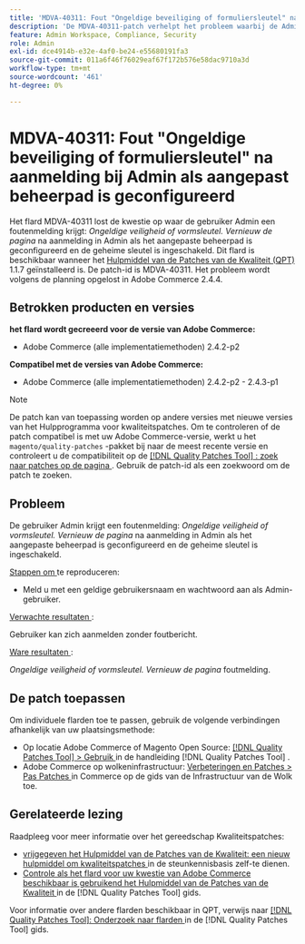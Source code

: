 ```yaml
---
title: 'MDVA-40311: Fout "Ongeldige beveiliging of formuliersleutel" na aanmelding bij Admin als aangepast beheerpad is geconfigureerd'
description: 'De MDVA-40311-patch verhelpt het probleem waarbij de Admin-gebruiker een foutbericht krijgt: *Ongeldige beveiliging of formuliersleutel. Vernieuw pagina* na aanmelding bij Admin als het aangepaste beheerpad is geconfigureerd en de geheime sleutel is ingeschakeld. Deze patch is beschikbaar wanneer [Quality Patches Tool (QPT)] (https://experienceleague.adobe.com/en/docs/commerce-operations/tools/quality-patches-tool/quality-patches-tool-to-self-serve-quality-patches) 1.1.7 is geïnstalleerd. De patch-id is MDVA-40311. Het probleem wordt volgens de planning opgelost in Adobe Commerce 2.4.4.'
feature: Admin Workspace, Compliance, Security
role: Admin
exl-id: dce4914b-e32e-4af0-be24-e55680191fa3
source-git-commit: 011a6f46f76029eaf67f172b576e58dac9710a3d
workflow-type: tm+mt
source-wordcount: '461'
ht-degree: 0%

---
```


# MDVA-40311: Fout &quot;Ongeldige beveiliging of formuliersleutel&quot; na aanmelding bij Admin als aangepast beheerpad is geconfigureerd

Het flard MDVA-40311 lost de kwestie op waar de gebruiker Admin een foutenmelding krijgt: *Ongeldige veiligheid of vormsleutel. Vernieuw de pagina* na aanmelding in Admin als het aangepaste beheerpad is geconfigureerd en de geheime sleutel is ingeschakeld. Dit flard is beschikbaar wanneer het [ Hulpmiddel van de Patches van de Kwaliteit (QPT) ](https://experienceleague.adobe.com/en/docs/commerce-operations/tools/quality-patches-tool/quality-patches-tool-to-self-serve-quality-patches) 1.1.7 geïnstalleerd is. De patch-id is MDVA-40311. Het probleem wordt volgens de planning opgelost in Adobe Commerce 2.4.4.

## Betrokken producten en versies

**het flard wordt gecreeerd voor de versie van Adobe Commerce:**

* Adobe Commerce (alle implementatiemethoden) 2.4.2-p2

**Compatibel met de versies van Adobe Commerce:**

* Adobe Commerce (alle implementatiemethoden) 2.4.2-p2 - 2.4.3-p1

>[!NOTE]
>
>De patch kan van toepassing worden op andere versies met nieuwe versies van het Hulpprogramma voor kwaliteitspatches. Om te controleren of de patch compatibel is met uw Adobe Commerce-versie, werkt u het `magento/quality-patches` -pakket bij naar de meest recente versie en controleert u de compatibiliteit op de [[!DNL Quality Patches Tool] : zoek naar patches op de pagina ](https://experienceleague.adobe.com/en/docs/commerce-operations/tools/quality-patches-tool/quality-patches-tool-to-self-serve-quality-patches) . Gebruik de patch-id als een zoekwoord om de patch te zoeken.

## Probleem

De gebruiker Admin krijgt een foutenmelding: *Ongeldige veiligheid of vormsleutel. Vernieuw de pagina* na aanmelding in Admin als het aangepaste beheerpad is geconfigureerd en de geheime sleutel is ingeschakeld.

<u> Stappen om </u> te reproduceren:

* Meld u met een geldige gebruikersnaam en wachtwoord aan als Admin-gebruiker.

<u> Verwachte resultaten </u>:

Gebruiker kan zich aanmelden zonder foutbericht.

<u> Ware resultaten </u>:

*Ongeldige veiligheid of vormsleutel. Vernieuw de pagina* foutmelding.

## De patch toepassen

Om individuele flarden toe te passen, gebruik de volgende verbindingen afhankelijk van uw plaatsingsmethode:

* Op locatie Adobe Commerce of Magento Open Source: [[!DNL Quality Patches Tool] > Gebruik ](/help/tools/quality-patches-tool/usage.md) in de handleiding [!DNL Quality Patches Tool] .
* Adobe Commerce op wolkeninfrastructuur: [ Verbeteringen en Patches > Pas Patches ](https://experienceleague.adobe.com/docs/commerce-cloud-service/user-guide/develop/upgrade/apply-patches.html) in Commerce op de gids van de Infrastructuur van de Wolk toe.

## Gerelateerde lezing

Raadpleeg voor meer informatie over het gereedschap Kwaliteitspatches:

* [ vrijgegeven het Hulpmiddel van de Patches van de Kwaliteit: een nieuw hulpmiddel om kwaliteitspatches ](https://experienceleague.adobe.com/en/docs/commerce-operations/tools/quality-patches-tool/quality-patches-tool-to-self-serve-quality-patches) in de steunkennisbasis zelf-te dienen.
* [ Controle als het flard voor uw kwestie van Adobe Commerce beschikbaar is gebruikend het Hulpmiddel van de Patches van de Kwaliteit ](/help/tools/quality-patches-tool/patches-available-in-qpt/check-patch-for-magento-issue-with-magento-quality-patches.md) in de [!DNL Quality Patches Tool] gids.

Voor informatie over andere flarden beschikbaar in QPT, verwijs naar [[!DNL Quality Patches Tool]: Onderzoek naar flarden ](https://experienceleague.adobe.com/tools/commerce-quality-patches/index.html) in de [!DNL Quality Patches Tool] gids.
